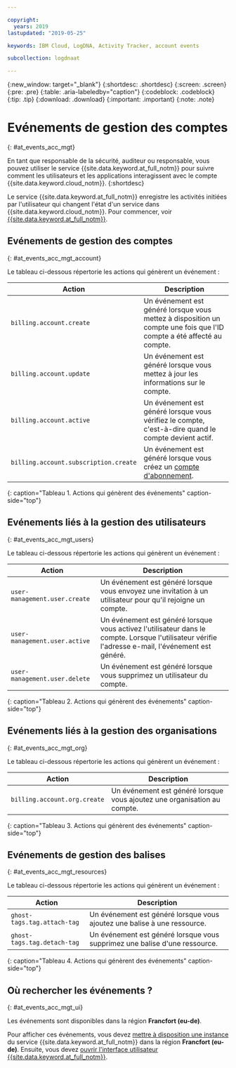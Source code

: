 ```yaml
---

copyright:
  years: 2019
lastupdated: "2019-05-25"

keywords: IBM Cloud, LogDNA, Activity Tracker, account events

subcollection: logdnaat

---
```


{:new_window: target="_blank"}
{:shortdesc: .shortdesc}
{:screen: .screen}
{:pre: .pre}
{:table: .aria-labeledby="caption"}
{:codeblock: .codeblock}
{:tip: .tip}
{:download: .download}
{:important: .important}
{:note: .note}

# Evénements de gestion des comptes  
{: #at_events_acc_mgt}

En tant que responsable de la sécurité, auditeur ou responsable, vous pouvez utiliser le service {{site.data.keyword.at_full_notm}} pour suivre comment les utilisateurs et les applications interagissent avec le compte {{site.data.keyword.cloud_notm}}. 
{:shortdesc}

Le service {{site.data.keyword.at_full_notm}} enregistre les activités initiées par l'utilisateur qui changent l'état d'un service dans {{site.data.keyword.cloud_notm}}. Pour commencer, voir [{{site.data.keyword.at_full_notm}}](/docs/services/Activity-Tracker-with-LogDNA?topic=logdnaat-getting-started#getting-started).  



## Evénements de gestion des comptes
{: #at_events_acc_mgt_account}

Le tableau ci-dessous répertorie les actions qui génèrent un événement :

| Action                               | Description |
|--------------------------------------|-------------|
| `billing.account.create`             | Un événement est généré lorsque vous mettez à disposition un compte une fois que l'ID compte a été affecté au compte. |
| `billing.account.update`             |Un événement est généré lorsque vous mettez à jour les informations sur le compte.|
| `billing.account.active`             | Un événement est généré lorsque vous vérifiez le compte, c'est-à-dire quand le compte devient actif. |
| `billing.account.subscription.create` | Un événement est généré lorsque vous créez un <a href="/docs/account?topic=account-accounts#subscription-account">compte d'abonnement</a>. |
{: caption="Tableau 1. Actions qui génèrent des événements" caption-side="top"} 




## Evénements liés à la gestion des utilisateurs
{: #at_events_acc_mgt_users}

Le tableau ci-dessous répertorie les actions qui génèrent un événement :

| Action                               | Description |
|--------------------------------------|-------------|
| `user-management.user.create`        | Un événement est généré lorsque vous envoyez une invitation à un utilisateur pour qu'il rejoigne un compte. |
| `user-management.user.active`        | Un événement est généré lorsque vous activez l'utilisateur dans le compte. Lorsque l'utilisateur vérifie l'adresse e-mail, l'événement est généré. |
| `user-management.user.delete`        | Un événement est généré lorsque vous supprimez un utilisateur du compte. |
{: caption="Tableau 2. Actions qui génèrent des événements" caption-side="top"} 




## Evénements liés à la gestion des organisations
{: #at_events_acc_mgt_org}

Le tableau ci-dessous répertorie les actions qui génèrent un événement :

| Action                               | Description |
|--------------------------------------|-------------|
| `billing.account.org.create`         | Un événement est généré lorsque vous ajoutez une organisation au compte. |
{: caption="Tableau 3. Actions qui génèrent des événements" caption-side="top"} 


## Evénements de gestion des balises
{: #at_events_acc_mgt_resources}

Le tableau ci-dessous répertorie les actions qui génèrent un événement :

| Action                               | Description |
|--------------------------------------|-------------|
| `ghost-tags.tag.attach-tag`          | Un événement est généré lorsque vous ajoutez une balise à une ressource. |
| `ghost-tags.tag.detach-tag`          | Un événement est généré lorsque vous supprimez une balise d'une ressource. |
{: caption="Tableau 4. Actions qui génèrent des événements" caption-side="top"} 


## Où rechercher les événements ?
{: #at_events_acc_mgt_ui}

Les événements sont disponibles dans la région **Francfort (eu-de)**.  

Pour afficher ces événements, vous devez [mettre à disposition une instance](/docs/services/Activity-Tracker-with-LogDNA?topic=logdnaat-provision#provision) du service {{site.data.keyword.at_full_notm}} dans la région **Francfort (eu-de)**. Ensuite, vous devez [ouvrir l'interface utilisateur {{site.data.keyword.at_full_notm}}](/docs/services/Activity-Tracker-with-LogDNA?topic=logdnaat-launch#launch_step2). 












